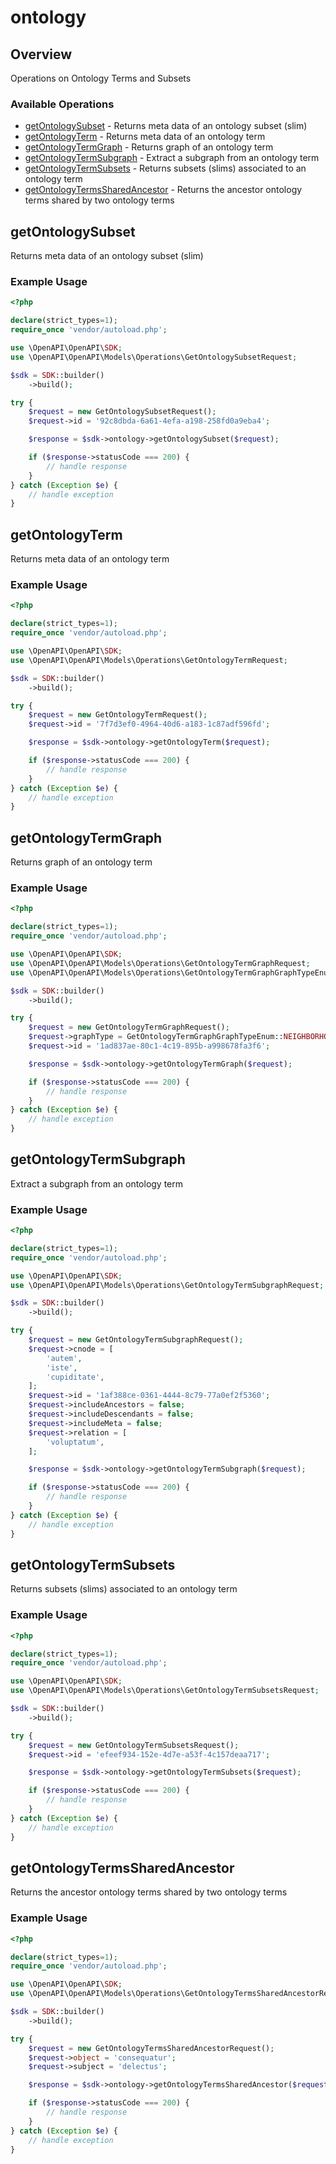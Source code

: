 # ontology

## Overview

Operations on Ontology Terms and Subsets

### Available Operations

* [getOntologySubset](#getontologysubset) - Returns meta data of an ontology subset (slim)
* [getOntologyTerm](#getontologyterm) - Returns meta data of an ontology term
* [getOntologyTermGraph](#getontologytermgraph) - Returns graph of an ontology term
* [getOntologyTermSubgraph](#getontologytermsubgraph) - Extract a subgraph from an ontology term
* [getOntologyTermSubsets](#getontologytermsubsets) - Returns subsets (slims) associated to an ontology term
* [getOntologyTermsSharedAncestor](#getontologytermssharedancestor) - Returns the ancestor ontology terms shared by two ontology terms

## getOntologySubset

Returns meta data of an ontology subset (slim)

### Example Usage

```php
<?php

declare(strict_types=1);
require_once 'vendor/autoload.php';

use \OpenAPI\OpenAPI\SDK;
use \OpenAPI\OpenAPI\Models\Operations\GetOntologySubsetRequest;

$sdk = SDK::builder()
    ->build();

try {
    $request = new GetOntologySubsetRequest();
    $request->id = '92c8dbda-6a61-4efa-a198-258fd0a9eba4';

    $response = $sdk->ontology->getOntologySubset($request);

    if ($response->statusCode === 200) {
        // handle response
    }
} catch (Exception $e) {
    // handle exception
}
```

## getOntologyTerm

Returns meta data of an ontology term

### Example Usage

```php
<?php

declare(strict_types=1);
require_once 'vendor/autoload.php';

use \OpenAPI\OpenAPI\SDK;
use \OpenAPI\OpenAPI\Models\Operations\GetOntologyTermRequest;

$sdk = SDK::builder()
    ->build();

try {
    $request = new GetOntologyTermRequest();
    $request->id = '7f7d3ef0-4964-40d6-a183-1c87adf596fd';

    $response = $sdk->ontology->getOntologyTerm($request);

    if ($response->statusCode === 200) {
        // handle response
    }
} catch (Exception $e) {
    // handle exception
}
```

## getOntologyTermGraph

Returns graph of an ontology term

### Example Usage

```php
<?php

declare(strict_types=1);
require_once 'vendor/autoload.php';

use \OpenAPI\OpenAPI\SDK;
use \OpenAPI\OpenAPI\Models\Operations\GetOntologyTermGraphRequest;
use \OpenAPI\OpenAPI\Models\Operations\GetOntologyTermGraphGraphTypeEnum;

$sdk = SDK::builder()
    ->build();

try {
    $request = new GetOntologyTermGraphRequest();
    $request->graphType = GetOntologyTermGraphGraphTypeEnum::NEIGHBORHOOD_LIMITED_GRAPH;
    $request->id = '1ad837ae-80c1-4c19-895b-a998678fa3f6';

    $response = $sdk->ontology->getOntologyTermGraph($request);

    if ($response->statusCode === 200) {
        // handle response
    }
} catch (Exception $e) {
    // handle exception
}
```

## getOntologyTermSubgraph

Extract a subgraph from an ontology term

### Example Usage

```php
<?php

declare(strict_types=1);
require_once 'vendor/autoload.php';

use \OpenAPI\OpenAPI\SDK;
use \OpenAPI\OpenAPI\Models\Operations\GetOntologyTermSubgraphRequest;

$sdk = SDK::builder()
    ->build();

try {
    $request = new GetOntologyTermSubgraphRequest();
    $request->cnode = [
        'autem',
        'iste',
        'cupiditate',
    ];
    $request->id = '1af388ce-0361-4444-8c79-77a0ef2f5360';
    $request->includeAncestors = false;
    $request->includeDescendants = false;
    $request->includeMeta = false;
    $request->relation = [
        'voluptatum',
    ];

    $response = $sdk->ontology->getOntologyTermSubgraph($request);

    if ($response->statusCode === 200) {
        // handle response
    }
} catch (Exception $e) {
    // handle exception
}
```

## getOntologyTermSubsets

Returns subsets (slims) associated to an ontology term

### Example Usage

```php
<?php

declare(strict_types=1);
require_once 'vendor/autoload.php';

use \OpenAPI\OpenAPI\SDK;
use \OpenAPI\OpenAPI\Models\Operations\GetOntologyTermSubsetsRequest;

$sdk = SDK::builder()
    ->build();

try {
    $request = new GetOntologyTermSubsetsRequest();
    $request->id = 'efeef934-152e-4d7e-a53f-4c157deaa717';

    $response = $sdk->ontology->getOntologyTermSubsets($request);

    if ($response->statusCode === 200) {
        // handle response
    }
} catch (Exception $e) {
    // handle exception
}
```

## getOntologyTermsSharedAncestor

Returns the ancestor ontology terms shared by two ontology terms

### Example Usage

```php
<?php

declare(strict_types=1);
require_once 'vendor/autoload.php';

use \OpenAPI\OpenAPI\SDK;
use \OpenAPI\OpenAPI\Models\Operations\GetOntologyTermsSharedAncestorRequest;

$sdk = SDK::builder()
    ->build();

try {
    $request = new GetOntologyTermsSharedAncestorRequest();
    $request->object = 'consequatur';
    $request->subject = 'delectus';

    $response = $sdk->ontology->getOntologyTermsSharedAncestor($request);

    if ($response->statusCode === 200) {
        // handle response
    }
} catch (Exception $e) {
    // handle exception
}
```
